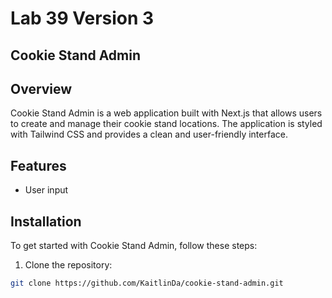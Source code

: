 # Lab 39 Version 3

## Cookie Stand Admin

## Overview
Cookie Stand Admin is a web application built with Next.js that allows users to create and manage their cookie stand locations. The application is styled with Tailwind CSS and provides a clean and user-friendly interface.

## Features
- User input

## Installation

To get started with Cookie Stand Admin, follow these steps:

1. Clone the repository:

```bash
git clone https://github.com/KaitlinDa/cookie-stand-admin.git

